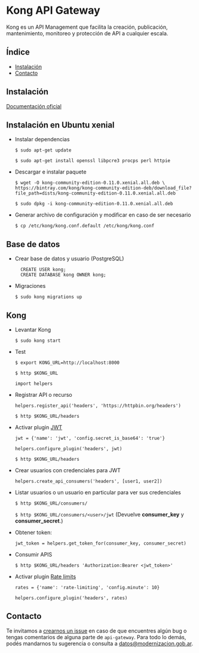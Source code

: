 # Kong API Gateway

Kong es un API Management que facilita la creación, publicación, mantenimiento, monitoreo y protección de API a cualquier escala.

## Índice 
* [Instalación](#instalación)
* [Contacto](#contacto)

## Instalación

[Documentación oficial](https://getkong.org/install/)


## Instalación en Ubuntu xenial

- Instalar dependencias

    `$ sudo apt-get update`
    
    `$ sudo apt-get install openssl libpcre3 procps perl httpie`

- Descargar e instalar paquete 

    `$ wget -O kong-community-edition-0.11.0.xenial.all.deb \
    https://bintray.com/kong/kong-community-edition-deb/download_file?file_path=dists/kong-community-edition-0.11.0.xenial.all.deb`
    
    `$ sudo dpkg -i kong-community-edition-0.11.0.xenial.all.deb`
    
- Generar archivo de configuración y modificar en caso de ser necesario

    `$ cp /etc/kong/kong.conf.default /etc/kong/kong.conf`

## Base de datos    

- Crear base de datos y usuario (PostgreSQL)

    ```postgresplsql
      CREATE USER kong; 
      CREATE DATABASE kong OWNER kong;
    ```

- Migraciones

    `$ sudo kong migrations up`
    
## Kong

- Levantar Kong

    `$ sudo kong start` 
    
- Test
    
    `$ export KONG_URL=http://localhost:8000`

    `$ http $KONG_URL`

    `import helpers`

- Registrar API o recurso

    `helpers.register_api('headers', 'https://httpbin.org/headers')`

    `$ http $KONG_URL/headers`
        
- Activar plugin [JWT](https://getkong.org/plugins/jwt/)

    `jwt = {'name': 'jwt', 'config.secret_is_base64': 'true'}`

    `helpers.configure_plugin('headers', jwt)`

    `$ http $KONG_URL/headers`
    
- Crear usuarios con credenciales para JWT

    `helpers.create_api_consumers('headers', [user1, user2])`  

- Listar usuarios o un usuario en particular para ver sus credenciales

    `$ http $KONG_URL/consumers/`

    `$ http $KONG_URL/consumers/<user>/jwt` (Devuelve **consumer_key** y **consumer_secret**.)

- Obtener token:
 
    `jwt_token = helpers.get_token_for(consumer_key, consumer_secret)`

- Consumir APIS

    `$ http $KONG_URL/headers 'Authorization:Bearer <jwt_token>'`
  
- Activar plugin [Rate limits](https://getkong.org/plugins/rate-limiting/)

    `rates = {'name': 'rate-limiting', 'config.minute': 10}`

    `helpers.configure_plugin('headers', rates)`


## Contacto
Te invitamos a [crearnos un issue](https://github.com/datosgobar/api-gateway/issues/new?title=Encontre-un-bug-en-api-gateway)
en caso de que encuentres algún bug o tengas comentarios de alguna parte de `api-gateway`. Para todo lo demás, podés mandarnos tu sugerencia o consulta a [datos@modernizacion.gob.ar](mailto:datos@modernizacion.gob.ar).
